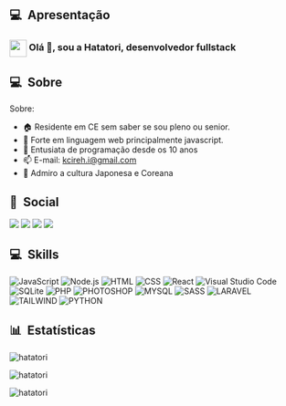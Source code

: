 ## 💻 &nbsp;Apresentação
<h3> <img src='https://github.githubassets.com/images/mona-loading-default.gif' width='30px' style='vertical-align:middle'> Olá 👋, sou a Hatatori, desenvolvedor fullstack</h3>

## 💻 &nbsp;Sobre
Sobre:
- 🏠 Residente em CE sem saber se sou pleno ou senior.
- 💪 Forte em linguagem web principalmente javascript.
- 🚀 Entusiata de programação desde os 10 anos
- 📫 E-mail: kcireh.i@gmail.com
- 🥋 Admiro a cultura Japonesa e Coreana

## 👥 &nbsp;Social
<a href="https://www.linkedin.com/in/herick-silva-2020/" target="_blank"><img src="https://img.shields.io/badge/-LinkedIn-%230077B5?style=for-the-badge&logo=linkedin&logoColor=white" target="_blank"></a> 
<a href="https://www.youtube.com/user/kcirehikazamay" target="_blank"><img src="https://img.shields.io/badge/YouTube-FF0000?style=for-the-badge&logo=youtube&logoColor=white" target="_blank"></a>
<a href="https://discord.gg/mhp7HjwyaU" target="_blank"><img src="https://img.shields.io/badge/Discord-7289DA?style=for-the-badge&logo=discord&logoColor=white" target="_blank"></a> 
<a href = "mailto:kcireh@gmail.com"><img src="https://img.shields.io/badge/-Gmail-%23333?style=for-the-badge&logo=gmail&logoColor=white" target="_blank"></a>

## 💻 &nbsp;Skills
![JavaScript](https://img.shields.io/badge/-JavaScript-DDDDDD?style=for-the-badge&logo=javascript)
![Node.js](https://img.shields.io/badge/-Node.js-DDDDDD?style=for-the-badge&logo=node.js)
![HTML](https://img.shields.io/badge/-HTML-DDDDDD?style=for-the-badge&logo=HTML5)
![CSS](https://img.shields.io/badge/-CSS-DDDDDD?style=for-the-badge&logo=CSS3&logoColor=1572B6)
![React](https://img.shields.io/badge/-React-DDDDDD?style=for-the-badge&logo=react)
![Visual Studio Code](https://img.shields.io/badge/-Visual%20Studio%20Code-DDDDDD?style=for-the-badge&logo=visual-studio-code&logoColor=007ACC)
![SQLite](https://img.shields.io/badge/-SQLite-DDDDDD?style=for-the-badge&logo=sqlite)
![PHP](https://img.shields.io/badge/-php-DDDDDD?style=for-the-badge&logo=php)
![PHOTOSHOP](https://img.shields.io/badge/-photoshop-DDDDDD?style=for-the-badge&logo=photoshop)
![MYSQL](https://img.shields.io/badge/-mysql-DDDDDD?style=for-the-badge&logo=mysql)
![SASS](https://img.shields.io/badge/-sass-DDDDDD?style=for-the-badge&logo=sass)
![LARAVEL](https://img.shields.io/badge/-laravel-DDDDDD?style=for-the-badge&logo=laravel)
![TAILWIND](https://img.shields.io/badge/-tailwind-DDDDDD?style=for-the-badge&logo=tailwind)
![PYTHON](https://img.shields.io/badge/-python-DDDDDD?style=for-the-badge&logo=python)



## 📊 &nbsp;Estatísticas
<img align="center"
    src="https://github-readme-stats.vercel.app/api/top-langs?username=hatatori&show_icons=true&locale=en&bg_color=0d1117&text_color=ffffff&layout=compact"
    alt="hatatori" 
    bg_color=#808080/>

<img align="center" src="https://github-readme-stats.vercel.app/api?username=hatatori&show_icons=true&locale=en&bg_color=0d1117&text_color=ffffff&repo=convoychat"
    alt="hatatori" />

<img align="center" src="https://github-readme-streak-stats.herokuapp.com/?user=hatatori&theme=dark&background=0d1117&date_format=M%20j%5B%2C%20Y%5D" alt="hatatori" />


